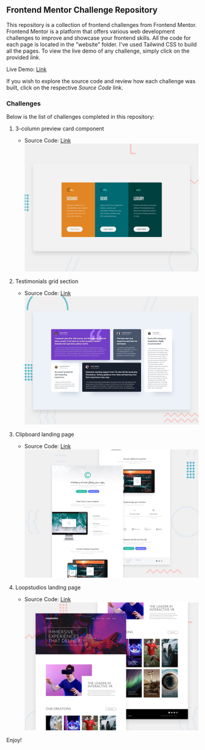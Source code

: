 ## Frontend Mentor Challenge Repository

This repository is a collection of frontend challenges from Frontend Mentor. Frontend Mentor is a platform that offers various web development challenges to improve and showcase your frontend skills. All the code for each page is located in the "website" folder. I've used Tailwind CSS to build all the pages.
To view the live demo of any challenge, simply click on the provided _link_.

Live Demo: [Link](https://example.com)

If you wish to explore the source code and review how each challenge was built, click on the respective _Source Code_ link.

### Challenges

Below is the list of challenges completed in this repository:

1. 3-column preview card component

   - Source Code: [Link](https://github.com/cakescripter/frontend-mentor/tree/main/websites/3-column-preview-card-component)
     ![Design preview](websites/3-column-preview-card-component/design/desktop-preview.jpg)

2. Testimonials grid section

   - Source Code: [Link](https://github.com/cakescripter/frontend-mentor/tree/main/websites/testimonials-grid-section)
     ![Design preview](websites/testimonials-grid-section/design/desktop-preview.jpg)

3. Clipboard landing page

   - Source Code: [Link](https://github.com/cakescripter/frontend-mentor/tree/main/websites/clipboard-landing-page)
     ![Design preview](websites/clipboard-landing-page/design/desktop-preview.jpg)

4. Loopstudios landing page
   - Source Code: [Link](https://github.com/cakescripter/frontend-mentor/tree/main/websites/loopstudios-landing-page)
     ![Design preview](websites/loopstudios-landing-page/design/desktop-preview.jpg)

Enjoy!
